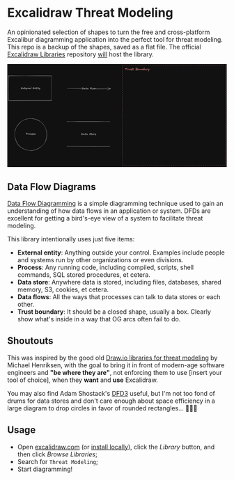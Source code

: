 # Excalidraw Threat Modeling

An opinionated selection of shapes to turn the free and cross-platform Excalibur diagramming application into the perfect tool for threat modeling. This repo is a backup of the shapes, saved as a flat file. The official [Excalidraw Libraries](https://github.com/excalidraw/excalidraw-libraries) repository [will](https://github.com/excalidraw/excalidraw-libraries/pull/1009) host the library.

![Excalidraw Threat Modeling shapes preview](excalidraw-threatmodeling.png)

## Data Flow Diagrams
[Data Flow Diagramming](https://en.wikipedia.org/wiki/Data_flow_diagram) is a simple diagramming technique used to gain an understanding of how data flows in an application or system. DFDs are excellent for getting a bird's-eye view of a system to facilitate threat modeling.

This library intentionally uses just five items:
- **External entity**: Anything outside your control. Examples include people and systems run by other organizations or even divisions.
- **Process**: Any running code, including compiled, scripts, shell commands, SQL stored procedures, et cetera.
- **Data store**: Anywhere data is stored, including files, databases, shared memory, S3, cookies, et cetera.
- **Data flows**: All the ways that processes can talk to data stores or each other.
- **Trust boundary**: It should be a closed shape, usually a box. Clearly show what's inside in a way that OG arcs often fail to do.

## Shoutouts
This was inspired by the good old [Draw.io libraries for threat modeling](https://github.com/michenriksen/drawio-threatmodeling) by Michael Henriksen, with the goal to bring it in front of modern-age software engineers and **"be where they are"**, not enforcing them to use [insert your tool of choice], when they **want** and **use** Excalidraw.

You may also find Adam Shostack's [DFD3](https://github.com/adamshostack/DFD3) useful, but I'm not too fond of drums for data stores and don't care enough about space efficiency in a large diagram to drop circles in favor of rounded rectangles... 🤷🏼‍♂️

## Usage
- Open [excalidraw.com](https://excalidraw.com/) (or [install locally](https://docs.excalidraw.com/docs/@excalidraw/excalidraw/installation)), click the *Library* button, and then click *Browse Libraries*;
- Search for `Threat Modeling`;
- Start diagramming!
